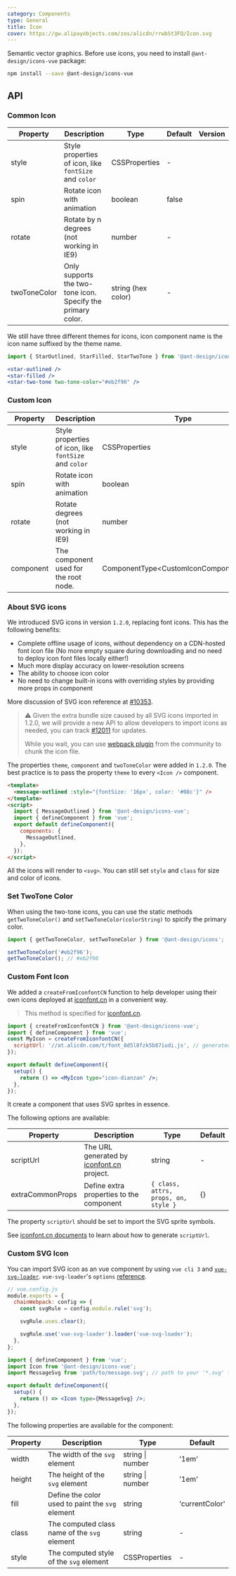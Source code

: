 ```yaml
---
category: Components
type: General
title: Icon
cover: https://gw.alipayobjects.com/zos/alicdn/rrwbSt3FQ/Icon.svg
---
```


Semantic vector graphics. Before use icons, you need to install `@ant-design/icons-vue` package:

```bash
npm install --save @ant-design/icons-vue
```

## API

### Common Icon

| Property | Description | Type | Default | Version |
| --- | --- | --- | --- | --- |
| style | Style properties of icon, like `fontSize` and `color` | CSSProperties | - |  |
| spin | Rotate icon with animation | boolean | false |  |
| rotate | Rotate by n degrees (not working in IE9) | number | - |  |
| twoToneColor | Only supports the two-tone icon. Specify the primary color. | string (hex color) | - |  |

We still have three different themes for icons, icon component name is the icon name suffixed by the theme name.

```jsx
import { StarOutlined, StarFilled, StarTwoTone } from '@ant-design/icons-vue';

<star-outlined />
<star-filled />
<star-two-tone two-tone-color="#eb2f96" />
```

### Custom Icon

| Property | Description | Type | Default | Version |
| --- | --- | --- | --- | --- |
| style | Style properties of icon, like `fontSize` and `color` | CSSProperties | - |  |
| spin | Rotate icon with animation | boolean | false |  |
| rotate | Rotate degrees (not working in IE9) | number | - |  |
| component | The component used for the root node. | ComponentType<CustomIconComponentProps\> | - |  |

### About SVG icons

We introduced SVG icons in version `1.2.0`, replacing font icons. This has the following benefits:

- Complete offline usage of icons, without dependency on a CDN-hosted font icon file (No more empty square during downloading and no need to deploy icon font files locally either!)
- Much more display accuracy on lower-resolution screens
- The ability to choose icon color
- No need to change built-in icons with overriding styles by providing more props in component

More discussion of SVG icon reference at [#10353](https://github.com/ant-design/ant-design/issues/10353).

> ⚠️ Given the extra bundle size caused by all SVG icons imported in 1.2.0, we will provide a new API to allow developers to import icons as needed, you can track [#12011](https://github.com/ant-design/ant-design/issues/12011) for updates.
>
> While you wait, you can use [webpack plugin](https://github.com/Beven91/webpack-ant-icon-loader) from the community to chunk the icon file.

The properties `theme`, `component` and `twoToneColor` were added in `1.2.0`. The best practice is to pass the property `theme` to every `<Icon />` component.

```html
<template>
  <message-outlined :style="{fontSize: '16px', color: '#08c'}" />
</template>
<script>
  import { MessageOutlined } from '@ant-design/icons-vue';
  import { defineComponent } from 'vue';
  export default defineComponent({
    components: {
      MessageOutlined,
    },
  });
</script>
```

All the icons will render to `<svg>`. You can still set `style` and `class` for size and color of icons.

### Set TwoTone Color

When using the two-tone icons, you can use the static methods `getTwoToneColor()` and `setTwoToneColor(colorString)` to spicify the primary color.

```jsx
import { getTwoToneColor, setTwoToneColor } from '@ant-design/icons';

setTwoToneColor('#eb2f96');
getTwoToneColor(); // #eb2f96
```

### Custom Font Icon

We added a `createFromIconfontCN` function to help developer using their own icons deployed at [iconfont.cn](http://iconfont.cn/) in a convenient way.

> This method is specified for [iconfont.cn](http://iconfont.cn/).

```jsx
import { createFromIconfontCN } from '@ant-design/icons-vue';
import { defineComponent } from 'vue';
const MyIcon = createFromIconfontCN({
  scriptUrl: '//at.alicdn.com/t/font_8d5l8fzk5b87iudi.js', // generated by iconfont.cn
});

export default defineComponent({
  setup() {
    return () => <MyIcon type="icon-dianzan" />;
  },
});
```

It create a component that uses SVG sprites in essence.

The following options are available:

| Property | Description | Type | Default |
| --- | --- | --- | --- |
| scriptUrl | The URL generated by [iconfont.cn](http://iconfont.cn/) project. | string | - |
| extraCommonProps | Define extra properties to the component | `{ class, attrs, props, on, style }` | {} |

The property `scriptUrl` should be set to import the SVG sprite symbols.

See [iconfont.cn documents](http://iconfont.cn/help/detail?spm=a313x.7781069.1998910419.15&helptype=code) to learn about how to generate `scriptUrl`.

### Custom SVG Icon

You can import SVG icon as an vue component by using `vue cli 3` and [`vue-svg-loader`](https://www.npmjs.com/package/vue-svg-loader). `vue-svg-loader`'s `options` [reference](https://github.com/visualfanatic/vue-svg-loader).

```js
// vue.config.js
module.exports = {
  chainWebpack: config => {
    const svgRule = config.module.rule('svg');

    svgRule.uses.clear();

    svgRule.use('vue-svg-loader').loader('vue-svg-loader');
  },
};
```

```jsx
import { defineComponent } from 'vue';
import Icon from '@ant-design/icons-vue';
import MessageSvg from 'path/to/message.svg'; // path to your '*.svg' file.

export default defineComponent({
  setup() {
    return () => <Icon type={MessageSvg} />;
  },
});
```

The following properties are available for the component:

| Property | Description                                      | Type             | Default        |
| -------- | ------------------------------------------------ | ---------------- | -------------- |
| width    | The width of the `svg` element                   | string \| number | '1em'          |
| height   | The height of the `svg` element                  | string \| number | '1em'          |
| fill     | Define the color used to paint the `svg` element | string           | 'currentColor' |
| class    | The computed class name of the `svg` element     | string           | -              |
| style    | The computed style of the `svg` element          | CSSProperties    | -              |
